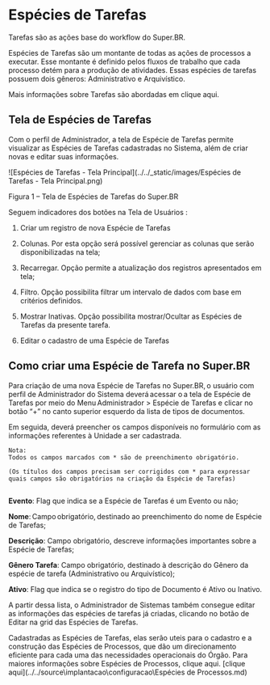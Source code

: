 # Espécies de Tarefas

Tarefas são as ações base do workflow do Super.BR.  

Espécies de Tarefas são um montante de todas as ações de processos a executar. Esse montante é definido pelos fluxos de trabalho que cada processo detém para a produção de atividades. Essas espécies de tarefas possuem dois gêneros: Administrativo e Arquivístico. 

Mais informações sobre Tarefas são abordadas em clique aqui.

 

## Tela de Espécies de Tarefas 

Com o perfil de Administrador, a tela de Espécie de Tarefas permite visualizar as Espécies de Tarefas cadastradas no Sistema, além de criar novas e editar suas informações. 

 
![Espécies de Tarefas - Tela Principal](../../_static/images/Espécies de Tarefas - Tela Principal.png)


Figura 1 – Tela de Espécies de Tarefas do Super.BR 

Seguem indicadores dos botões na Tela de Usuários : 

1) Criar um registro de nova Espécie de Tarefas 

2) Colunas. Por esta opção será possível gerenciar as colunas que serão disponibilizadas na tela; 

3) Recarregar. Opção permite a atualização dos registros apresentados em tela;  

4) Filtro. Opção possibilita filtrar um intervalo de dados com base em critérios definidos. 

5) Mostrar Inativas. Opção possibilita mostrar/Ocultar as Espécies de Tarefas da presente tarefa.  

6) Editar o cadastro de uma Espécie de Tarefas 

 

## Como criar uma Espécie de Tarefa no Super.BR 

 

Para criação de uma nova Espécie de Tarefas no Super.BR, o usuário com perfil de Administrador do Sistema deverá acessar o a tela de Espécie de Tarefas por meio do Menu Administrador > Espécie de Tarefas e clicar no botão “+” no canto superior esquerdo da lista de tipos de documentos. 

Em seguida, deverá preencher os campos disponíveis no formulário com as informações referentes à Unidade a ser cadastrada.   


```{note}
Nota: 
Todos os campos marcados com * são de preenchimento obrigatório.

(Os títulos dos campos precisam ser corrigidos com * para expressar quais campos são obrigatórios na criação da Espécie de Tarefas) 


```



**Evento**: Flag que indica se a Espécie de Tarefas é um Evento ou não; 

**Nome**: Campo obrigatório, destinado ao preenchimento do nome de Espécie de Tarefas; 

**Descrição**: Campo obrigatório, descreve informações importantes sobre a Espécie de Tarefas; 

**Gênero Tarefa**: Campo obrigatório, destinado à descrição do Gênero da espécie de tarefa (Administrativo ou Arquivístico); 

**Ativo**: Flag que indica se o registro do tipo de Documento é Ativo ou Inativo. 

 

A partir dessa lista, o Administrador de Sistemas também consegue editar as informações das espécies de tarefas já criadas, clicando no botão de Editar na grid das Espécies de Tarefas.  

Cadastradas as Espécies de Tarefas, elas serão uteis para o cadastro e a construção das Espécies de Processos, que dão um direcionamento eficiente para cada uma das necessidades operacionais do Órgão. Para maiores informações sobre Espécies de Processos, clique aqui.  [clique aqui](../../source\implantacao\configuracao\Espécies de Processos.md)
